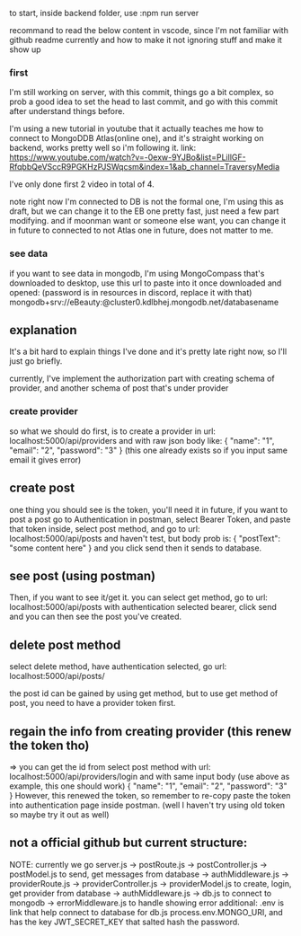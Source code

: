 to start, inside backend folder, use :npm run server

recommand to read the below content in vscode, since I'm not familiar with github readme currently and how to make it not ignoring stuff and make it show up


### first
I'm still working on server, with this commit, things go a bit complex, so prob a good idea to set the head to last commit, and go with this commit after understand things before. 

I'm using a new tutorial in youtube that it actually teaches me how to connect to MongoDDB Atlas(online one), and it's straight working on backend, works pretty well so i'm following it. 
link: https://www.youtube.com/watch?v=-0exw-9YJBo&list=PLillGF-RfqbbQeVSccR9PGKHzPJSWqcsm&index=1&ab_channel=TraversyMedia

I've only done first 2 video in total of 4. 

note right now I'm connected to DB is not the formal one, I'm using this as draft, but we can change it to the EB one pretty fast, just need a few part modifying. and if moonman want or someone else want, you can change it in future to connected to not Atlas one in future, does not matter to me. 

### see data
if you want to see data in mongodb, I'm using MongoCompass that's downloaded to desktop, use this url to paste into it once downloaded and opened: 
(password is in resources in discord, replace it with that)
mongodb+srv://eBeauty:<password>@cluster0.kdlbhej.mongodb.net/databasename

## explanation
It's a bit hard to explain things I've done and it's pretty late right now, so I'll just go briefly. 

currently, I've implement the authorization part with creating schema of provider, and another schema of post that's under provider

### create provider
so what we should do first, is to create a provider in url: localhost:5000/api/providers and with raw json body like: 
{
"name": "1", 
"email": "2", 
"password": "3"
}
(this one already exists so if you input same email it gives error)

## create post
one thing you should see is the token, you'll need it in future, if you want to post a post
go to Authentication in postman, select Bearer Token, and paste that token inside, select post method, and go to url: localhost:5000/api/posts
and haven't test, but body prob is: 
{
"postText": "some content here"
}
and you click send then it sends to database.

## see post (using postman)
Then, if you want to see it/get it. you can select get method, go to url: 
localhost:5000/api/posts
with authentication selected bearer, click send and you can then see the post you've created.

## delete post method
select delete method, have authentication selected, go url: 
localhost:5000/api/posts/<post id>

the post id can be gained by using get method, but to use get method of post, you need to have a provider token first. 

## regain the info from creating provider (this renew the token tho)
=> you can get the id from select post method with url: 
localhost:5000/api/providers/login
and with same input body (use above as example, this one should work)
{
"name": "1", 
"email": "2", 
"password": "3"
}
However, this renewed the token, so remember to re-copy paste the token into authentication page inside postman. (well I haven't try using old token so maybe try it out as well)


## not a official github but current structure:
NOTE: currently we go server.js -> postRoute.js -> postController.js -> postModel.js to send, get messages from database
                                                -> authMiddleware.js
                                -> providerRoute.js -> providerController.js -> providerModel.js to create, login, get provider from database
                                                    -> authMiddleware.js
                                -> db.js to connect to mongodb
                                -> errorMiddleware.js to handle showing error
additional: .env is link that help connect to database for db.js process.env.MONGO_URI, and has the key JWT_SECRET_KEY that salted hash the password.
